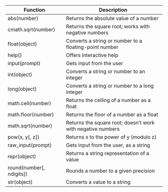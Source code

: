 Function|Description
--------|-----------
abs(number)|Returns the absolute value of a number
cmath.sqrt(number)|Returns the square root; works with negative numbers
float(object)|Converts a string or number to a floating-point number
help()|Offers interactive help
input(prompt)|Gets input from the user
int(object)|Converts a string or number to an integer
long(object)|Converts a string or number to a long integer
math.ceil(number)|Returns the ceiling of a number as a float
math.floor(number)|Returns the floor of a number as a float
math.sqrt(number)|Returns the square root; doesn’t work with negative numbers
pow(x, y[, z])|Returns x to the power of y (modulo z)
raw_input(prompt)|Gets input from the user, as a string
repr(object)|Returns a string representation of a value
round(number[, ndigits])|Rounds a number to a given precision
str(object)|Converts a value to a string
